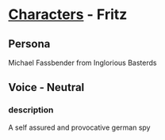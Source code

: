 # [Characters](../character.md) - Fritz

## Persona

Michael Fassbender from Inglorious Basterds

## Voice - Neutral

### description

A self assured and provocative german spy
